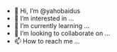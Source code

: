 - 👋 Hi, I’m @yahobaidus
- 👀 I’m interested in ...
- 🌱 I’m currently learning ...
- 💞️ I’m looking to collaborate on ...
- 📫 How to reach me ...

<!---
yahobaidus/yahobaidus is a ✨ special ✨ repository because its `README.md` (this file) appears on your GitHub profile.
You can click the Preview link to take a look at your changes.
--->
